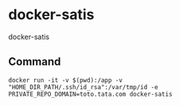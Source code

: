 # docker-satis

docker-satis


## Command

`docker run -it -v $(pwd):/app -v "HOME_DIR_PATH/.ssh/id_rsa":/var/tmp/id -e PRIVATE_REPO_DOMAIN=toto.tata.com docker-satis`

